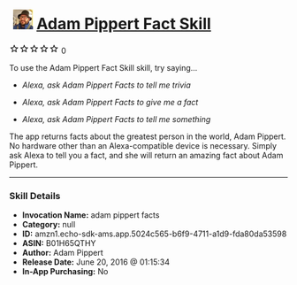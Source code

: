 # &nbsp;<img src="skill_icon" alt="Adam Pippert Fact Skill icon" width="36"> [Adam Pippert Fact Skill](http://alexa.amazon.com/#skills/amzn1.echo-sdk-ams.app.5024c565-b6f9-4711-a1d9-fda80da53598)
![0 stars](../../images/ic_star_border_black_18dp_1x.png)![0 stars](../../images/ic_star_border_black_18dp_1x.png)![0 stars](../../images/ic_star_border_black_18dp_1x.png)![0 stars](../../images/ic_star_border_black_18dp_1x.png)![0 stars](../../images/ic_star_border_black_18dp_1x.png) 0

To use the Adam Pippert Fact Skill skill, try saying...

* *Alexa, ask Adam Pippert Facts to tell me trivia*

* *Alexa, ask Adam Pippert Facts to give me a fact*

* *Alexa, ask Adam Pippert Facts to tell me something*

The app returns facts about the greatest person in the world, Adam Pippert.  No hardware other than an Alexa-compatible device is necessary.  Simply ask Alexa to tell you a fact, and she will return an amazing fact about Adam Pippert.

***

### Skill Details

* **Invocation Name:** adam pippert facts
* **Category:** null
* **ID:** amzn1.echo-sdk-ams.app.5024c565-b6f9-4711-a1d9-fda80da53598
* **ASIN:** B01H65QTHY
* **Author:** Adam Pippert
* **Release Date:** June 20, 2016 @ 01:15:34
* **In-App Purchasing:** No
